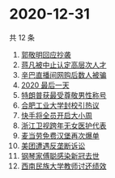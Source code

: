 # 2020-12-31

共 12 条

<!-- BEGIN ZHIHUSEARCH -->
<!-- 最后更新时间 Thu Dec 31 2020 10:06:14 GMT+0800 (CST) -->
1. [郭敬明回应抄袭](https://www.zhihu.com/search?q=郭敬明)
1. [蒋凡被中止认定高层次人才](https://www.zhihu.com/search?q=蒋凡)
1. [辛巴直播间网购后数人被骗](https://www.zhihu.com/search?q=辛巴电信诈骗)
1. [2020 最后一天](https://www.zhihu.com/search?q=2020最后一天)
1. [特朗普获最受尊敬男性称号](https://www.zhihu.com/search?q=特朗普)
1. [合肥工业大学封校引热议](https://www.zhihu.com/search?q=合肥工业大学)
1. [快手将全员开启大小周](https://www.zhihu.com/search?q=快手大小周)
1. [浙江卫视跨年无女医护代表](https://www.zhihu.com/search?q=浙江卫视)
1. [麦当劳免费汉堡再次爆单](https://www.zhihu.com/search?q=麦当劳)
1. [美团遭遇反垄断诉讼](https://www.zhihu.com/search?q=美团)
1. [钢琴家傅聪感染新冠去世](https://www.zhihu.com/search?q=傅聪去世)
1. [西南民族大学教师讨还绩效](https://www.zhihu.com/search?q=西南民族大学)
<!-- END ZHIHUSEARCH -->

